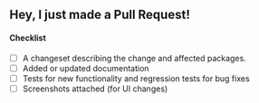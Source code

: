 ## Hey, I just made a Pull Request!

<!-- Please describe what you added, and add a screenshot if possible.
     That makes it easier to understand the change so we can :shipit: faster. -->

#### Checklist

<!--- Please include the following in your Pull Request when applicable: -->

- [ ] A changeset describing the change and affected packages.
- [ ] Added or updated documentation
- [ ] Tests for new functionality and regression tests for bug fixes
- [ ] Screenshots attached (for UI changes)